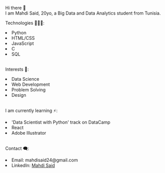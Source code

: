 Hi there 👋 <br>
I am Mahdi Said, 20yo, a  Big Data and Data Analytics student from Tunisia.

Technologies 👨🏼‍💻:
  <li> Python </li>
  <li> HTML/CSS </li>
  <li> JavaScript </li>
  <li> C </li>
  <li> SQL </li>
<br>
 
Interests 🌱:
  <li> Data Science </li>
  <li> Web Development </li>
  <li> Problem Solving </li>
  <li> Design </li>
<br>

I am currently learning ⚡:

   <li> 'Data Scientist with Python' track on DataCamp </li>
   <li> React </li>
   <li> Adobe Illustrator </li>
<br>

Contact 🗨:

  <li> Email: mahdisaid24@gmail.com </li>
  <li> LinkedIn: <a href="https://www.linkedin.com/in/mahdi-said-5420b31b2/"> Mahdi Said </a></li>

<!--
**masaid24/masaid24** is a ✨ _special_ ✨ repository because its `README.md` (this file) appears on your GitHub profile.

Here are some ideas to get you started:

- 🔭 I’m currently working on ...
- 🌱 I’m currently learning ...
- 👯 I’m looking to collaborate on ...
- 🤔 I’m looking for help with ...
- 💬 Ask me about ...
- 📫 How to reach me: ...
- 😄 Pronouns: ...
- ⚡ Fun fact: ...
-->
